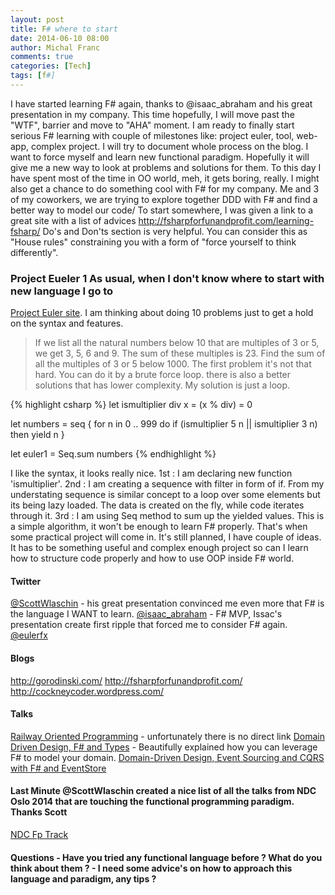```yaml
---
layout: post
title: F# where to start
date: 2014-06-10 08:00
author: Michal Franc
comments: true
categories: [Tech]
tags: [f#]
---
```

<p>I have started learning F# again, thanks to @isaac_abraham and his great presentation in my company. This time hopefully, I will move past the "WTF", barrier and move to "AHA" moment. I am ready to finally start serious F# learning with couple of milestones like: project euler, tool, web-app, complex project. I will try to document whole process on the blog. I want to force myself and learn new functional paradigm. Hopefully it will give me a new way to look at problems and solutions for them. To this day I have spent most of the time in OO world, meh, it gets boring, really. I might also get a chance to do something cool with F# for my company. Me and 3 of my coworkers, we are trying to explore together DDD with F# and find a better way to model our code/ To start somewhere, I was given a link to a great site with a list of advices <a href="http://fsharpforfunandprofit.com/learning-fsharp/">http://fsharpforfunandprofit.com/learning-fsharp/</a> Do's and Don'ts section is very helpful. You can consider this as "House rules" constraining you with a form of "force yourself to think differently".</p>

<h3>Project Eueler 1 As usual, when I don't know where to start with new language I go to</h3>

<p><a href="https://projecteuler.net/">Project Euler site</a>. I am thinking about doing 10 problems just to get a hold on the syntax and features.</p>

<blockquote>
  <p>If we list all the natural numbers below 10 that are multiples of 3 or 5, we get 3, 5, 6 and 9. The sum of these multiples is 23. Find the sum of all the multiples of 3 or 5 below 1000. The first problem it's not that hard. You can do it by a brute force loop. there is also a better solutions that has lower complexity. My solution is just a loop.</p>
</blockquote>


{% highlight csharp %}
let ismultiplier div x = (x % div) = 0

let numbers = seq { for n in 0 .. 999 do if (ismultiplier 5 n || ismultiplier 3 n) then yield n  }

let euler1 = Seq.sum numbers
{% endhighlight %}


<p>I like the syntax, it looks really nice. 1st : I am declaring new function 'ismultiplier'. 2nd : I am creating a sequence with filter in form of if. From my understating sequence is similar concept to a loop over some elements but its being lazy loaded. The data is created on the fly, while code iterates through it. 3rd : I am using Seq method to sum up the yielded values. This is a simple algorithm, it won't be enough to learn F# properly. That's when some practical project will come in. It's still planned, I have couple of ideas. It has to be something useful and complex enough project so can I learn how to structure code properly and how to use OOP inside F# world.</p>

<h4>Twitter</h4>

<p><a href="https://twitter.com/ScottWlaschin">@ScottWlaschin</a> - his great presentation convinced me even more that F# is the language I WANT to learn. <a href="https://twitter.com/isaac_abraham">@isaac_abraham</a> - F# MVP, Issac's presentation create first ripple that forced me to consider F# again. <a href="https://twitter.com/eulerfx">@eulerfx</a></p>

<h4>Blogs</h4>

<p><a href="http://gorodinski.com/">http://gorodinski.com/</a> <a href="http://fsharpforfunandprofit.com">http://fsharpforfunandprofit.com/</a> <a href="http://cockneycoder.wordpress.com/">http://cockneycoder.wordpress.com/</a></p>

<h4>Talks</h4>

<p><a href="http://vimeo.com/channels/ndc2014/page:9">Railway Oriented Programming</a> - unfortunately there is no direct link <a href="https://skillsmatter.com/skillscasts/4971-domain-driven-design-with-scott-wlaschin">Domain Driven Design, F# and Types</a> - Beautifully explained how you can leverage F# to model your domain. <a href="https://www.youtube.com/watch?v=MHvr71T_LZw">Domain-Driven Design, Event Sourcing and CQRS with F# and EventStore</a></p>

<h4>Last Minute @ScottWlaschin created a nice list of all the talks from NDC Oslo 2014 that are touching the functional programming paradigm. Thanks Scott</h4>

<p><a href="https://gist.github.com/swlaschin/269faaf27c405a808064">NDC Fp Track</a></p>

<h4>Questions - Have you tried any functional language before ? What do you think about them ? - I need some advice's on how to approach this language and paradigm, any tips ?</h4>


